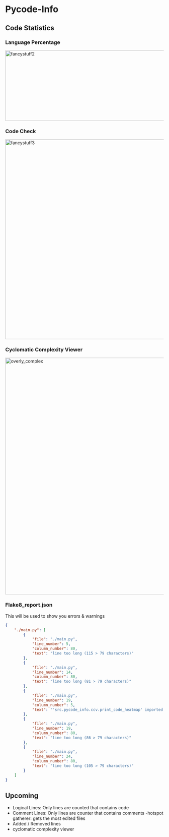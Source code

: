 # Pycode-Info


## Code Statistics

### Language Percentage
<img width="1120" height="223" alt="fancystuff2" src="https://github.com/user-attachments/assets/cce5a4da-c5ba-48ae-9628-b6af34bdfc5f" />

### Code Check
<img width="1387" height="634" alt="fancystuff3" src="https://github.com/user-attachments/assets/74817ea5-34bd-4cb1-ab74-3feae6bc4880" />

### Cyclomatic Complexity Viewer
<img width="985" height="751" alt="overly_complex" src="https://github.com/user-attachments/assets/e9917cfb-7da3-4658-9d2c-07b7d25a37cd" />

### Flake8_report.json

This will be used to show you errors & warnings

```json
{
    "./main.py": [
        {
            "file": "./main.py",
            "line_number": 5,
            "column_number": 80,
            "text": "line too long (115 > 79 characters)"
        },
        {
            "file": "./main.py",
            "line_number": 14,
            "column_number": 80,
            "text": "line too long (81 > 79 characters)"
        },
        {
            "file": "./main.py",
            "line_number": 19,
            "column_number": 5,
            "text": "'src.pycode_info.ccv.print_code_heatmap' imported but unused"
        },
        {
            "file": "./main.py",
            "line_number": 19,
            "column_number": 80,
            "text": "line too long (86 > 79 characters)"
        },
        {
            "file": "./main.py",
            "line_number": 24,
            "column_number": 80,
            "text": "line too long (105 > 79 characters)"
        }
    ]
}
```

## Upcoming

- Logical Lines: Only lines are counted that contains code
- Comment Lines: Only lines are counter that contains comments
-hotspot gatherer: gets the most edited files
- Added / Removed lines
- cyclomatic complexity viewer
